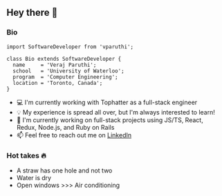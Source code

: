 ## Hey there 👋

### Bio
```
import SoftwareDeveloper from 'vparuthi';

class Bio extends SoftwareDeveloper {
  name     = 'Veraj Paruthi';
  school   = 'University of Waterloo';
  program  = 'Computer Engineering';
  location = 'Toronto, Canada';
}
```

- 💻 I'm currently working with Tophatter as a full-stack engineer
- 💡 My experience is spread all over, but I'm always interested to learn! 
- 🔭 I'm currently working on full-stack projects using JS/TS, React, Redux, Node.js, and Ruby on Rails
- 📫 Feel free to reach out me on [LinkedIn](https://www.linkedin.com/in/verajparuthi/)

### Hot takes 🔥
- A straw has one hole and not two
- Water is dry
- Open windows >>> Air conditioning


<!--
**vparuthi/vparuthi** is a ✨ _special_ ✨ repository because its `README.md` (this file) appears on your GitHub profile.

Here are some ideas to get you started:

- 🔭 I’m currently working on ...
- 🌱 I’m currently learning ...
- 👯 I’m looking to collaborate on ...
- 🤔 I’m looking for help with ...
- 💬 Ask me about ...
- 📫 How to reach me: ...
- 😄 Pronouns: ...
- ⚡ Fun fact: ...
-->

